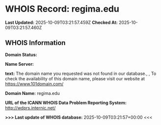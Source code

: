 # WHOIS Record: regima.edu

**Last Updated:** 2025-10-09T03:21:57.459Z
**Checked At:** 2025-10-09T03:21:57.460Z

## WHOIS Information

**Domain Status:** 

**Name Server:** 

**text:** The domain name you requested was not found in our database., , To check the availability of this domain name, please visit our website at https://www.101domain.com/

**Domain Name:** regima.edu

**URL of the ICANN WHOIS Data Problem Reporting System:** http://wdprs.internic.net/

**>>> Last update of WHOIS database:** 2025-10-09T03:21:57+00:00 <<<

